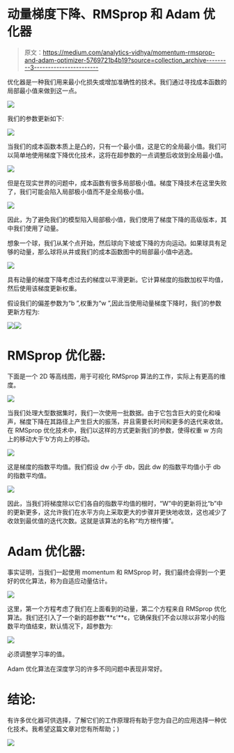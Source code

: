 # 动量梯度下降、RMSprop 和 Adam 优化器

> 原文：<https://medium.com/analytics-vidhya/momentum-rmsprop-and-adam-optimizer-5769721b4b19?source=collection_archive---------3----------------------->

优化器是一种我们用来最小化损失或增加准确性的技术。我们通过寻找成本函数的局部最小值来做到这一点。

![](img/f46f6eefa6fe285c33bc331a9ea991da.png)

我们的参数更新如下:

![](img/15476de3f129943f45b4ee8751f3ae45.png)

当我们的成本函数本质上是凸的，只有一个最小值，这是它的全局最小值。我们可以简单地使用梯度下降优化技术，这将在超参数的一点调整后收敛到全局最小值。

![](img/657f57abf69726122ba0da91dd044a7a.png)

但是在现实世界的问题中，成本函数有很多局部极小值。梯度下降技术在这里失败了，我们可能会陷入局部极小值而不是全局极小值。

![](img/acfdca122622f108c6f56a07e1ced431.png)

因此，为了避免我们的模型陷入局部极小值，我们使用了梯度下降的高级版本，其中我们使用了动量。

想象一个球，我们从某个点开始，然后球向下坡或下降的方向运动。如果球具有足够的动量，那么球将从井或我们的成本函数图中的局部最小值中逃逸。

![](img/56901a9bcd45f3e8a2be1dfc234da890.png)

具有动量的梯度下降考虑过去的梯度以平滑更新。它计算梯度的指数加权平均值，然后使用该梯度更新权重。

假设我们的偏差参数为“b ”,权重为“w ”,因此当使用动量梯度下降时，我们的参数更新方程为:

![](img/44c2b9aa7c6134eeb1e9b8d176ebe34c.png)![](img/c78d1348f2e2709c88536fd4561e44bd.png)

# RMSprop 优化器:

下面是一个 2D 等高线图，用于可视化 RMSprop 算法的工作，实际上有更高的维度。

![](img/4a1a042f394978de64e45265b318a2f1.png)

当我们处理大型数据集时，我们一次使用一批数据。由于它包含巨大的变化和噪声，梯度下降在其路径上产生巨大的振荡，并且需要长时间和更多的迭代来收敛。在 RMSprop 优化技术中，我们以这样的方式更新我们的参数，使得权重 w 方向上的移动大于‘b’方向上的移动。

![](img/bbe32c4c15fb5909077c06cf3def47e9.png)

这是梯度的指数平均值。我们假设 dw 小于 db，因此 dw 的指数平均值小于 db 的指数平均值。

![](img/a912938542c6e684d4b7149a557d681d.png)

因此，当我们将梯度除以它们各自的指数平均值的根时，“W”中的更新将比“b”中的更新更多，这允许我们在水平方向上采取更大的步骤并更快地收敛，这也减少了收敛到最优值的迭代次数。这就是该算法的名称“均方根传播”。

# Adam 优化器:

事实证明，当我们一起使用 momentum 和 RMSprop 时，我们最终会得到一个更好的优化算法，称为自适应动量估计。

![](img/1ddcfeb6bd66cb53be718f5519d16afb.png)

这里，第一个方程考虑了我们在上面看到的动量，第二个方程来自 RMSprop 优化算法。我们还引入了一个新的超参数'**ε'**ε，它确保我们不会以除以非常小的指数平均值结束，默认情况下，超参数为:

![](img/bb368bb2526fd83e44e19e0fb501f159.png)

必须调整学习率的值。

Adam 优化算法在深度学习的许多不同问题中表现非常好。

# 结论:

有许多优化器可供选择，了解它们的工作原理将有助于您为自己的应用选择一种优化技术。我希望这篇文章对您有所帮助；)

![](img/c28cb0600835668a8bc09fc5f1ec06ba.png)